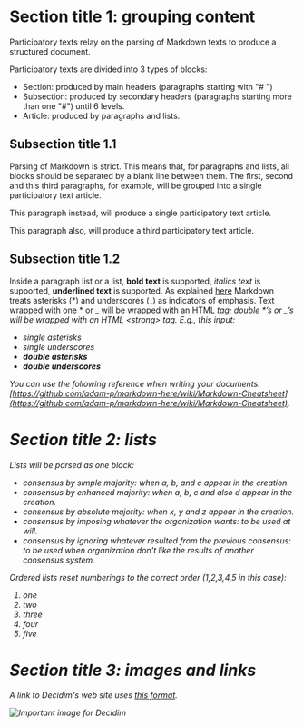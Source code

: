 # Section title 1: grouping content

Participatory texts relay on the parsing of Markdown texts to produce a structured document.

Participatory texts are divided into 3 types of blocks:
- Section: produced by main headers (paragraphs starting with "# ")
- Subsection: produced by secondary headers (paragraphs starting more than one "#") until 6 levels.
- Article: produced by paragraphs and lists.

## Subsection title 1.1
Parsing of Markdown is strict.
This means that, for paragraphs and lists, all blocks should be separated by a blank line between them.
The first, second and this third paragraphs, for example, will be grouped into a single participatory text article.

This paragraph instead, will produce a single participatory text article.

This paragraph also, will produce a third participatory text article.

## Subsection title 1.2

Inside a paragraph list or a list, **bold text** is supported, *italics text* is supported, __underlined text__ is supported.
As explained [here](https://daringfireball.net/projects/markdown/syntax#em) Markdown treats asterisks (\*) and underscores (\_) as indicators of emphasis. Text wrapped with one \* or \_ will be wrapped with an HTML <em> tag; double \*’s or \_’s will be wrapped with an HTML &lt;strong> tag. E.g., this input:
- *single asterisks*
- _single underscores_
- **double asterisks**
- __double underscores__

You can use the following reference when writing your documents: [https://github.com/adam-p/markdown-here/wiki/Markdown-Cheatsheet](https://github.com/adam-p/markdown-here/wiki/Markdown-Cheatsheet).

# Section title 2: lists

Lists will be parsed as one block:

- consensus by simple majority: when a, b, and c appear in the creation.
- consensus by enhanced majority: when a, b, c and also d appear in the creation.
- consensus by absolute majority: when x, y and z appear in the creation.
- consensus by imposing whatever the organization wants: to be used at will.
- consensus by ignoring whatever resulted from the previous consensus: to be used when organization don't like the results of another consensus system.

Ordered lists reset numberings to the correct order (1,2,3,4,5 in this case):

1. one
2. two
3. three
1. four
1. five

# Section title 3: images and links

A link to Decidim's web site uses [this format](https://decidim.org).

![Important image for Decidim](https://meta.decidim.org/assets/decidim/decidim-logo-1f39092fb3e41d23936dc8aeadd054e2119807dccf3c395de88637e4187f0a3f.svg)
